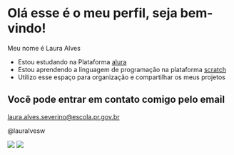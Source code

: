 # Olá esse é o meu perfil, seja bem-vindo!

Meu nome é Laura Alves
- Estou estudando na Plataforma [alura](https://cursos.alura.com.br/loginForm?logout)
- Estou aprendendo a linguagem de programação na plataforma [scratch](https://scratch.mit.edu/)
- Utilizo esse espaço para organização e compartilhar os meus projetos

## Você pode entrar em contato comigo pelo email

laura.alves.severino@escola.pr.gov.br


@lauralvesw

![](https://media.tenor.com/en81w2T51TMAAAAM/dobby-free.gif)
![](https://media.tenor.com/qzWJ0j7VPycAAAAM/pior-que-%C3%A9.gif)
